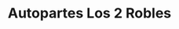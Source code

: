 ---
title: "Autopartes Los 2 Robles"
url: /santa-ana/autopartes-los-2-robles/
shop: piezas de automóviles
---